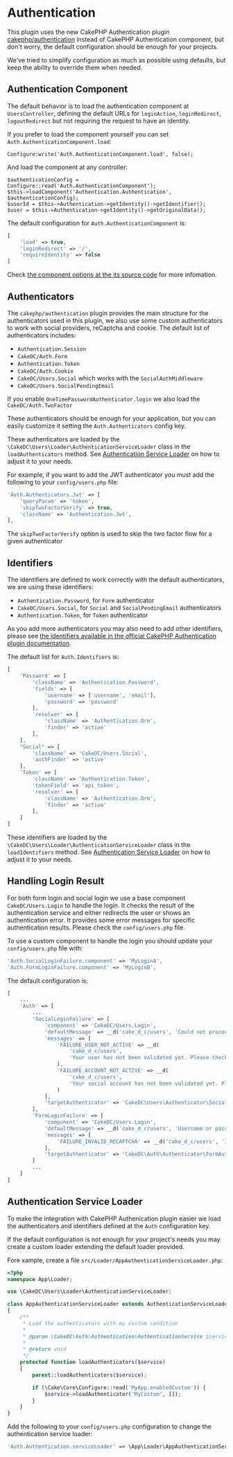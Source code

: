 Authentication
==============

This plugin uses the new CakePHP Authentication plugin [cakephp/authentication](https://github.com/cakephp/authentication/)
instead of CakePHP Authentication component, but don't worry, the default configuration should be enough for your
projects.

We've tried to simplify configuration as much as possible using defaults, but keep the ability to override them when needed.

Authentication Component
------------------------

The default behavior is to load the authentication component at ``UsersController``,
defining the default URLs for ``loginAction``, ``loginRedirect``, ``logoutRedirect`` but not requiring
the request to have an identity.

If you prefer to load the component yourself you can set ``Auth.AuthenticationComponent.load``:

```
Configure:write('Auth.AuthenticationComponent.load', false);
```

And load the component at any controller:

```
$authenticationConfig = Configure::read('Auth.AuthenticationComponent');
$this->loadComponent('Authentication.Authentication', $authenticationConfig);
$userId = $this->Authentication->getIdentity()->getIdentifier();
$user = $this->Authentication->getIdentity()->getOriginalData();
```

The default configuration for ``Auth.AuthenticationComponent`` is:

```php
[
    'load' => true,
    'loginRedirect' => '/',
    'requireIdentity' => false
]
```

Check [the component options at the its source code](https://github.com/cakephp/authentication/blob/master/src/Controller/Component/AuthenticationComponent.php#L38) for more infomation.

Authenticators
--------------

The ``cakephp/authentication`` plugin provides the main structure for the authenticators used in this plugin,
we also use some custom authenticators to work with social providers, reCaptcha and cookie. The default
list of authenticators includes:

- ``Authentication.Session``
- ``CakeDC/Auth.Form``
- ``Authentication.Token``
- ``CakeDC/Auth.Cookie``
- ``CakeDC/Users.Social`` which works with the ``SocialAuthMiddleware``
- ``CakeDC/Users.SocialPendingEmail``

If you enable ``OneTimePasswordAuthenticator.login`` we also load the ``CakeDC/Auth.TwoFactor``

These authenticators should be enough for your application, but you can easily customize it
setting the ``Auth.Authenticators`` config key.

These authenticators are loaded by the ``\CakeDC\Users\Loader\AuthenticationServiceLoader`` class in the ``loadAuthenticators`` method. See [Authentication Service Loader](#authentication-service-loader) on how to adjust it to your needs.

For example, if you want to add the JWT authenticator you must add the following to your ``config/users.php`` file:

```php
'Auth.Authenticators.Jwt' => [
    'queryParam' => 'token',
    'skipTwoFactorVerify' => true,
    'className' => 'Authentication.Jwt',
],
```

The ``skipTwoFactorVerify`` option is used to skip the two factor flow for a given authenticator

Identifiers
-----------

The identifiers are defined to work correctly with the default authenticators, we are using these identifiers:

- ``Authentication.Password``, for ``Form`` authenticator
- ``CakeDC/Users.Social``, for ``Social`` and ``SocialPendingEmail`` authenticators
- ``Authentication.Token``, for ``Token`` authenticator

As you add more authenticators you may also need to add other identifiers, please see [the identifiers available in the official CakePHP Authentication plugin documentation](https://book.cakephp.org/authentication/2/en/identifiers.html).

The default list for ``Auth.Identifiers`` is:

```php
[
    'Password' => [
        'className' => 'Authentication.Password',
        'fields' => [
            'username' => ['username', 'email'],
            'password' => 'password'
        ],
        'resolver' => [
            'className' => 'Authentication.Orm',
            'finder' => 'active'
        ],
    ],
    "Social" => [
        'className' => 'CakeDC/Users.Social',
        'authFinder' => 'active'
    ],
    'Token' => [
        'className' => 'Authentication.Token',
        'tokenField' => 'api_token',
        'resolver' => [
            'className' => 'Authentication.Orm',
            'finder' => 'active'
        ],
    ]
]
```

These identifiers are loaded by the ``\CakeDC\Users\Loader\AuthenticationServiceLoader`` class in the ``loadIdentifiers`` method. See [Authentication Service Loader](#authentication-service-loader) on how to adjust it to your needs.

Handling Login Result
---------------------

For both form login and social login we use a base component ``CakeDC/Users.Login`` to handle the login.
It checks the result of the authentication service and either redirects the user or shows an authentication
error. It provides some error messages for specific authentication results. Please check the ``config/users.php`` file.

To use a custom component to handle the login you should update your ``config/users.php`` file with:

```php
'Auth.SocialLoginFailure.component' => 'MyLoginA',
'Auth.FormLoginFailure.component' => 'MyLoginB',
```

The default configuration is:

```php
[
    ...
    'Auth' => [
        ...
        'SocialLoginFailure' => [
            'component' => 'CakeDC/Users.Login',
            'defaultMessage' => __d('cake_d_c/users', 'Could not proceed with social account. Please try again'),
            'messages' => [
                'FAILURE_USER_NOT_ACTIVE' => __d(
                    'cake_d_c/users',
                    'Your user has not been validated yet. Please check your inbox for instructions'
                ),
                'FAILURE_ACCOUNT_NOT_ACTIVE' => __d(
                    'cake_d_c/users',
                    'Your social account has not been validated yet. Please check your inbox for instructions'
                )
            ],
            'targetAuthenticator' => 'CakeDC\Users\Authenticator\SocialAuthenticator'
        ],
        'FormLoginFailure' => [
            'component' => 'CakeDC/Users.Login',
            'defaultMessage' => __d('cake_d_c/users', 'Username or password is incorrect'),
            'messages' => [
                'FAILURE_INVALID_RECAPTCHA' => __d('cake_d_c/users', 'Invalid reCaptcha'),
            ],
            'targetAuthenticator' => 'CakeDC\Auth\Authenticator\FormAuthenticator'
        ]
        ...
    ]
]
```

Authentication Service Loader
-----------------------------

To make the integration with CakePHP Authenication plugin easier we load the authenticators and identifiers
defined at the ``Auth`` configuration key.

If the default configuration is not enough for your project's needs you may create a custom loader extending the
default loader provided.

Fore xample, create a file ``src/Loader/AppAuthenticationServiceLoader.php``:

```php
<?php
namespace App\Loader;

use \CakeDC\Users\Loader\AuthenticationServiceLoader;

class AppAuthenticationServiceLoader extends AuthenticationServiceLoader
{
    /**
     * Load the authenticators with my custom condition
     *
     * @param \CakeDC\Auth\Authentication\AuthenticationService $service Authentication service to load identifiers
     *
     * @return void
     */
    protected function loadAuthenticators($service)
    {
        parent::loadAuthenticators($service);

        if (\Cake\Core\Configure::read('MyApp.enabledCustom')) {
            $service->loadAuthenticator('MyCustom', []);
        }
    }
}
```

Add the following to your ``config/users.php`` configuration to change the authentication service loader:

```php
'Auth.Authentication.serviceLoader' => \App\Loader\AppAuthenticationServiceLoader::class,
```
